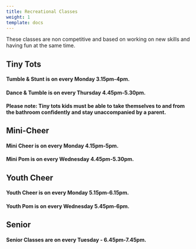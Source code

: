 ```yaml
---
title: Recreational Classes
weight: 1
template: docs
---
```


<!-- <div class="note">
  <strong>Note:</strong> 
  Recreational classes are available for age 3+. Priced at £20 per four weeks of class.
</div> -->

These classes are non competitive and based on working on new skills and having fun at the same time.

## Tiny Tots
<!-- <div class="note">
  <strong>Note:</strong>
  For ages <strong>3-4</strong> only.
</div> -->

#### Tumble & Stunt is on every Monday 3.15pm-4pm.
#### Dance & Tumble is on every Thursday 4.45pm-5.30pm.

<strong>Please note: Tiny tots kids must be able to take themselves to and from the bathroom confidently and stay unaccompanied by a parent.</strong>

## Mini-Cheer
<!-- <div class="note">
  <strong>Note:</strong>
  For ages <strong>4-6</strong>.
</div> -->

#### Mini Cheer is on every Monday 4.15pm-5pm.
#### Mini Pom is on every Wednesday 4.45pm-5.30pm.


## Youth Cheer
<!-- <div class="note">
  <strong>Note:</strong>
  For ages <strong>7-10</strong>.
</div> -->

#### Youth Cheer is on every Monday 5.15pm-6.15pm.
#### Youth Pom is on every Wednesday 5.45pm-6pm.

## Senior
<!-- <div class="note">
  <strong>Note:</strong>
  For ages <strong>11+</strong>.
</div> -->

#### Senior Classes are on every Tuesday - 6.45pm-7.45pm.
